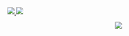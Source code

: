 <tr>
    <td align="center" style="padding=0;width=50%;">
      <a href="https://github.com/KhoonHong">
      <img src="https://github-readme-stats.vercel.app/api/?username=KhoonHong&title_color=ec7460&text_color=9f9f9f&show_icons=true&bg_color=00000000&hide_border=true&icon_color=ec7460&hide_title=true&count_private=true&include_all_commits=true&enable_animations=true" />
    </td>
      <td align="center" style="padding=0;width=50%;">
      <a href="https://github.com/KhoonHong">
      <img src="https://github-readme-stats-one-bice.vercel.app/api/top-langs/?username=KhoonHong&role=OWNER,ORGANIZATION_MEMBER,COLLABORATOR&title_color=ec7460&text_color=9f9f9f&show_icons=true&bg_color=00000000&hide_border=true&icon_color=ec7460&hide_title=true&count_private=true&enable_animations=true" />
    </td>
  </tr>
</p>

<p align="center">
  <tr>
    <td align="center" style="padding=0;width=50%;">
      <a href="https://github.com/KhoonHong">
      <img src="https://github-readme-streak-stats.herokuapp.com?user=KhoonHong&theme=tokyonight_duo&hide_border=true&ring=ec7460&currStreakLabel=ec7460&sideNums=ec7460&dates=979797&sideLabels=ec7460&currStreakNum=ec7460&border=DD2727&stroke=00000000&background=00000000&fire=FF7600" />
    </td>
  </tr>
</p>
